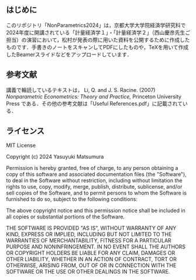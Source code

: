 ## はじめに

このリポジトリ「NonParametrics2024」は，京都大学大学院経済学研究科で2024年度に開講されている「計量経済学１」・「計量経済学２」（西山慶彦先生ご担当）の演習において，松村が発表の際に用いた資料を公開するために作成したものです．手書きのノートをスキャンしてPDFにしたものや，TeXを用いて作成したBeamerスライドなどをアップロードしています．


## 参考文献

講義で輪読しているテキストは，
        Li, Q. and J. S. Racine. (2007)
        *Nonparametric Econometrics: Theory and Practice,*
        Princeton University Press
である．その他の参考文献は「Useful References.pdf」に記載されている．

## ライセンス

MIT License

Copyright (c) 2024 Yasuyuki Matsumura

Permission is hereby granted, free of charge, to any person obtaining a copy of this software and associated documentation files (the "Software"), to deal in the Software without restriction, including without limitation the rights to use, copy, modify, merge, publish, distribute, sublicense, and/or sell copies of the Software, and to permit persons to whom the Software is furnished to do so, subject to the following conditions:

The above copyright notice and this permission notice shall be included in all copies or substantial portions of the Software.

THE SOFTWARE IS PROVIDED "AS IS", WITHOUT WARRANTY OF ANY KIND, EXPRESS OR IMPLIED, INCLUDING BUT NOT LIMITED TO THE WARRANTIES OF MERCHANTABILITY, FITNESS FOR A PARTICULAR PURPOSE AND NONINFRINGEMENT. IN NO EVENT SHALL THE AUTHORS OR COPYRIGHT HOLDERS BE LIABLE FOR ANY CLAIM, DAMAGES OR OTHER LIABILITY, WHETHER IN AN ACTION OF CONTRACT, TORT OR OTHERWISE, ARISING FROM, OUT OF OR IN CONNECTION WITH THE SOFTWARE OR THE USE OR OTHER DEALINGS IN THE SOFTWARE.

